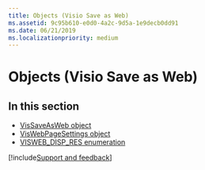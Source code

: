 ```yaml
---
title: Objects (Visio Save as Web)
ms.assetid: 9c95b610-e0d0-4a2c-9d5a-1e9decb0dd91
ms.date: 06/21/2019
ms.localizationpriority: medium
---
```



# Objects (Visio Save as Web)

## In this section

- [VisSaveAsWeb object](Visio.VisSaveAsWeb.md)   
- [VisWebPageSettings object](Visio.VisWebPageSettings.md)  
- [VISWEB_DISP_RES enumeration](Visio.VisSaveAsWeb.visweb-disp-res-enumeration.md)

[!include[Support and feedback](~/includes/feedback-boilerplate.md)]